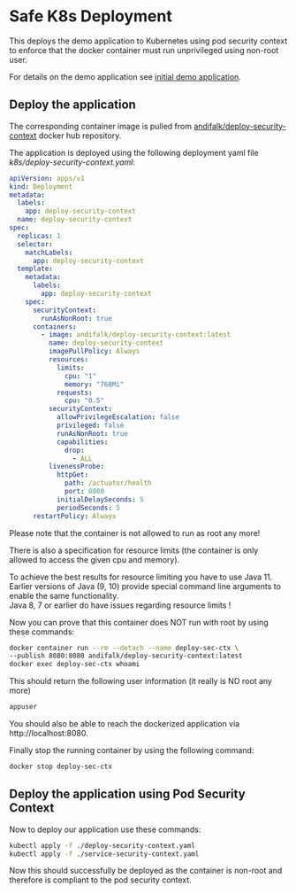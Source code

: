 # Safe K8s Deployment

This deploys the demo application to Kubernetes using pod security context
to enforce that the docker container must run unprivileged using non-root user.

For details on the demo application see [initial demo application](../initial-spring-boot-app/README.md).
  
## Deploy the application

The corresponding container image is pulled 
from [andifalk/deploy-security-context](https://cloud.docker.com/repository/registry-1.docker.io/andifalk/deploy-security-context) docker hub repository.

The application is deployed using the following deployment yaml file _k8s/deploy-security-context.yaml_:

```yaml
apiVersion: apps/v1
kind: Deployment
metadata:
  labels:
    app: deploy-security-context
  name: deploy-security-context
spec:
  replicas: 1
  selector:
    matchLabels:
      app: deploy-security-context
  template:
    metadata:
      labels:
        app: deploy-security-context
    spec:
      securityContext:
        runAsNonRoot: true
      containers:
        - image: andifalk/deploy-security-context:latest
          name: deploy-security-context
          imagePullPolicy: Always
          resources:
            limits:
              cpu: "1"
              memory: "768Mi"
            requests:
              cpu: "0.5"
          securityContext:
            allowPrivilegeEscalation: false
            privileged: false
            runAsNonRoot: true
            capabilities:
              drop:
                - ALL
          livenessProbe:
            httpGet:
              path: /actuator/health
              port: 8080
            initialDelaySeconds: 5
            periodSeconds: 5    
      restartPolicy: Always
```

Please note that the container is not allowed to run as root any more!

There is also a specification for resource limits 
(the container is only allowed to access the given cpu and memory).

To achieve the best results for resource limiting you have to use Java 11. Earlier
versions of Java (9, 10) provide special command line arguments to enable the same functionality.  
Java 8, 7 or earlier do have issues regarding resource limits !

Now you can prove that this container does NOT run with root by using these commands:

```bash
docker container run --rm --detach --name deploy-sec-ctx \
--publish 8080:8080 andifalk/deploy-security-context:latest
docker exec deploy-sec-ctx whoami
```

This should return the following user information (it really is NO root any more)

```bash
appuser
```

You should also be able to reach the dockerized application 
via http://localhost:8080.

Finally stop the running container by using the following command:

```bash
docker stop deploy-sec-ctx
```

## Deploy the application using Pod Security Context

Now to deploy our application use these commands:

```bash
kubectl apply -f ./deploy-security-context.yaml
kubectl apply -f ./service-security-context.yaml
```

Now this should successfully be deployed as the container is non-root and therefore is compliant to the pod security context.
